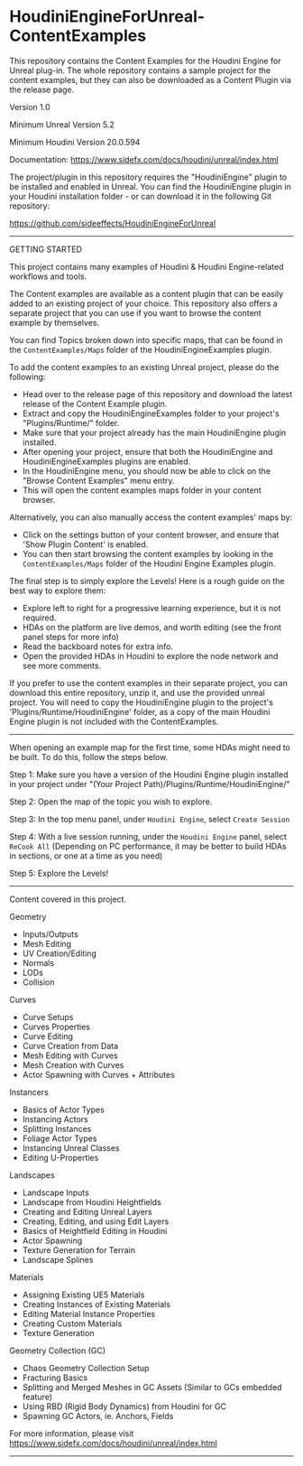 # HoudiniEngineForUnreal-ContentExamples

This repository contains the Content Examples for the Houdini Engine for Unreal plug-in.
The whole repository contains a sample project for the content examples, but they can also be downloaded as a Content Plugin via the release page.

Version 1.0

Minimum Unreal Version 5.2

Minimum Houdini Version 20.0.594

Documentation: https://www.sidefx.com/docs/houdini/unreal/index.html

The project/plugin in this repository requires the "HoudiniEngine" plugin to be installed and enabled in Unreal.
You can find the HoudiniEngine plugin in your Houdini installation folder - or can download it in the following Git repository:

https://github.com/sideeffects/HoudiniEngineForUnreal

--------------------------------------------

GETTING STARTED

This project contains many examples of Houdini & Houdini Engine-related workflows and tools.

The Content examples are available as a content plugin that can be easily added to an existing project of your choice.
This repository also offers a separate project that you can use if you want to browse the content example by themselves.

You can find Topics broken down into specific maps, that can be found in the `ContentExamples/Maps` folder of the HoudiniEngineExamples plugin. 

To add the content examples to an existing Unreal project, please do the following:
- Head over to the release page of this repository and download the latest release of the Content Example plugin.
- Extract and copy the HoudiniEngineExamples folder to your project's "Plugins/Runtime/" folder.
- Make sure that your project already has the main HoudiniEngine plugin installed.
- After opening your project, ensure that both the HoudiniEngine and HoudiniEngineExamples plugins are enabled.
- In the HoudiniEngine menu, you should now be able to click on the "Browse Content Examples" menu entry.
- This will open the content examples maps folder in your content browser.

Alternatively, you can also manually access the content examples' maps by:
- Click on the settings button of your content browser, and ensure that 'Show Plugin Content' is enabled.
- You can then start browsing the content examples by looking in the `ContentExamples/Maps` folder of the Houdini Engine Examples plugin.

The final step is to simply explore the Levels! Here is a rough guide on the best way to explore them:
 - Explore left to right for a progressive learning experience, but it is not required.
 - HDAs on the platform are live demos, and worth editing (see the front panel steps for more info)
 - Read the backboard notes for extra info.
 - Open the provided HDAs in Houdini to explore the node network and see more comments.

If you prefer to use the content examples in their separate project, you can download this entire repository, unzip it, and use the provided unreal project.
You will need to copy the HoudiniEngine plugin to the project's 'Plugins/Runtime/HoudiniEngine' folder, as a copy of the main Houdini Engine plugin is not included with the ContentExamples.

--------------------------------------------

When opening an example map for the first time, some HDAs might need to be built. To do this, follow the steps below.

Step 1:
Make sure you have a version of the Houdini Engine plugin installed in your project under
"(Your Project Path)/Plugins/Runtime/HoudiniEngine/"

Step 2:
Open the map of the topic you wish to explore.

Step 3:
In the top menu panel, under `Houdini Engine`, select `Create Session`

Step 4:
With a live session running, under the `Houdini Engine` panel, select `ReCook All`
(Depending on PC performance, it may be better to build HDAs in sections, or one at a time as you need)

Step 5:
Explore the Levels!

--------------------------------------------

Content covered in this project.

Geometry
 - Inputs/Outputs
 - Mesh Editing
 - UV Creation/Editing
 - Normals
 - LODs
 - Collision

Curves
 - Curve Setups
 - Curves Properties
 - Curve Editing
 - Curve Creation from Data
 - Mesh Editing with Curves
 - Mesh Creation with Curves
 - Actor Spawning with Curves + Attributes

Instancers
 - Basics of Actor Types
 - Instancing Actors
 - Splitting Instances
 - Foliage Actor Types
 - Instancing Unreal Classes
 - Editing U-Properties

Landscapes
 - Landscape Inputs
 - Landscape from Houdini Heightfields
 - Creating and Editing Unreal Layers
 - Creating, Editing, and using Edit Layers
 - Basics of Heightfield Editing in Houdini
 - Actor Spawning
 - Texture Generation for Terrain
 - Landscape Splines

Materials
 - Assigning Existing UE5 Materials
 - Creating Instances of Existing Materials
 - Editing Material Instance Properties
 - Creating Custom Materials
 - Texture Generation

Geometry Collection (GC)
 - Chaos Geometry Collection Setup
 - Fracturing Basics
 - Splitting and Merged Meshes in GC Assets (Similar to GCs embedded feature)
 - Using RBD (Rigid Body Dynamics) from Houdini for GC
 - Spawning GC Actors, ie. Anchors, Fields

For more information, please visit https://www.sidefx.com/docs/houdini/unreal/index.html

--------------------------------------------





